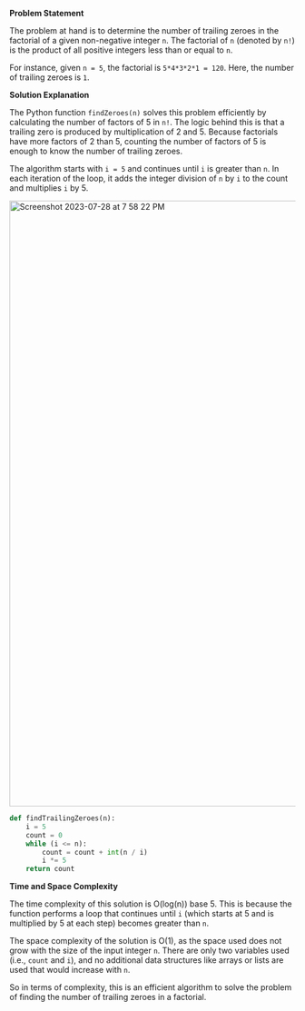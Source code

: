 **Problem Statement**

The problem at hand is to determine the number of trailing zeroes in the factorial of a given non-negative integer `n`. The factorial of `n` (denoted by `n!`) is the product of all positive integers less than or equal to `n`.

For instance, given `n = 5`, the factorial is `5*4*3*2*1 = 120`. Here, the number of trailing zeroes is `1`.

**Solution Explanation**

The Python function `findZeroes(n)` solves this problem efficiently by calculating the number of factors of 5 in `n!`. The logic behind this is that a trailing zero is produced by multiplication of 2 and 5. Because factorials have more factors of 2 than 5, counting the number of factors of 5 is enough to know the number of trailing zeroes.

The algorithm starts with `i = 5` and continues until `i` is greater than `n`. In each iteration of the loop, it adds the integer division of `n` by `i` to the count and multiplies `i` by 5.

<img width="1067" alt="Screenshot 2023-07-28 at 7 58 22 PM" src="https://github.com/Tanvir-rahman/problem-solving/assets/15964566/c43cca18-4983-485b-893a-defe0eea4be5">


```python
def findTrailingZeroes(n):
    i = 5
    count = 0
    while (i <= n):
        count = count + int(n / i)
        i *= 5
    return count
```

**Time and Space Complexity**

The time complexity of this solution is O(log(n)) base 5. This is because the function performs a loop that continues until `i` (which starts at 5 and is multiplied by 5 at each step) becomes greater than `n`.

The space complexity of the solution is O(1), as the space used does not grow with the size of the input integer `n`. There are only two variables used (i.e., `count` and `i`), and no additional data structures like arrays or lists are used that would increase with `n`.

So in terms of complexity, this is an efficient algorithm to solve the problem of finding the number of trailing zeroes in a factorial.
